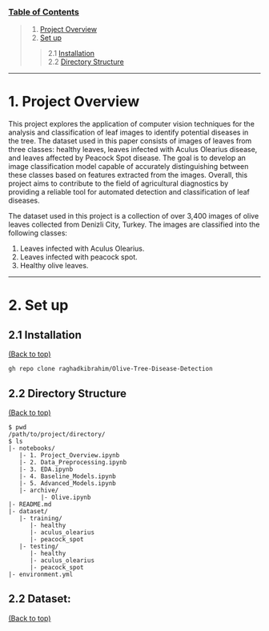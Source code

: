 ### [Table of Contents](#table-of-contents)
>1. [Project Overview](#1)
> 2. [Set up](#2)
> > 2.1 [Installation](#2.1)  
> > 2.2 [Directory Structure](#2.2)
<hr>

<a id='1'></a>
# 1. Project Overview
This project explores the application of computer vision techniques for the analysis and classification of leaf images to identify potential diseases in the tree. The dataset used in this paper consists of images of leaves from three classes: healthy leaves, leaves infected with Aculus Olearius disease, and leaves affected by Peacock Spot disease. The goal is to develop an image classification model capable of accurately distinguishing between these classes based on features extracted from the images. Overall, this project aims to contribute to the field of agricultural diagnostics by providing a reliable tool for automated detection and classification of leaf diseases.

The dataset used in this project is a collection of over 3,400 images of olive leaves collected from Denizli City, Turkey. The images are classified into the following classes:  
1. Leaves infected with Aculus Olearius.
2.  Leaves infected with peacock spot.
3. Healthy olive leaves.

<hr>


<a id='2'></a>
# 2. Set up

<a id='2.1'></a>
## 2.1 Installation
[(Back to top)](#table-of-contents)

```shell
gh repo clone raghadkibrahim/Olive-Tree-Disease-Detection
```

<a id='2.2'></a>
## 2.2 Directory Structure
[(Back to top)](#table-of-contents)

```
$ pwd
/path/to/project/directory/
$ ls
|- notebooks/
   |- 1. Project_Overview.ipynb
   |- 2. Data_Preprocessing.ipynb
   |- 3. EDA.ipynb
   |- 4. Baseline_Models.ipynb
   |- 5. Advanced_Models.ipynb
   |- archive/
	     |- Olive.ipynb
|- README.md
|- dataset/
   |- training/
      |- healthy
      |- aculus_olearius
      |- peacock_spot
   |- testing/
      |- healthy
      |- aculus_olearius
      |- peacock_spot
|- environment.yml
```

<a id='2'></a>
## 2.2 Dataset:
[(Back to top)](#table-of-contents)


